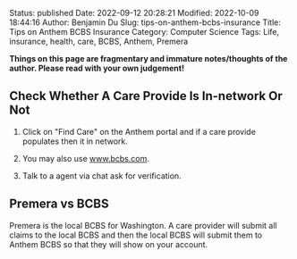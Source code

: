 Status: published
Date: 2022-09-12 20:28:21
Modified: 2022-10-09 18:44:16
Author: Benjamin Du
Slug: tips-on-anthem-bcbs-insurance
Title: Tips on Anthem BCBS Insurance
Category: Computer Science
Tags: Life, insurance, health, care, BCBS, Anthem, Premera

**Things on this page are fragmentary and immature notes/thoughts of the author. Please read with your own judgement!**

## Check Whether A Care Provide Is In-network Or Not

1. Click on "Find Care" on the Anthem portal 
    and if a care provide populates then it in network. 

2. You may also use www.bcbs.com. 

3. Talk to a agent via chat ask for verification.

## Premera vs BCBS

Premera is the local BCBS for Washington. 
A care provider will submit all claims to the local BCBS 
and then the local BCBS will submit them to Anthem BCBS 
so that they will show on your account.

